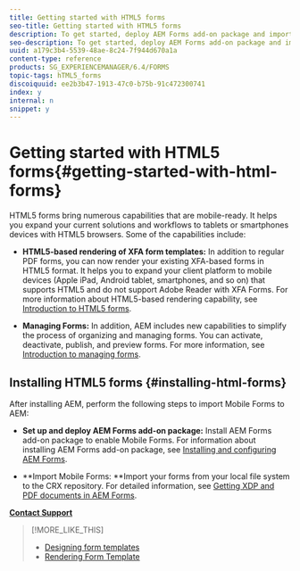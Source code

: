 ```yaml
---
title: Getting started with HTML5 forms
seo-title: Getting started with HTML5 forms
description: To get started, deploy AEM Forms add-on package and import existing HTML5 forms to AEM.
seo-description: To get started, deploy AEM Forms add-on package and import existing HTML5 forms to AEM.
uuid: a179c3b4-5539-48ae-8c24-7f944d670a1a
content-type: reference
products: SG_EXPERIENCEMANAGER/6.4/FORMS
topic-tags: hTML5_forms
discoiquuid: ee2b3b47-1913-47c0-b75b-91c472300741
index: y
internal: n
snippet: y
---
```


# Getting started with HTML5 forms{#getting-started-with-html-forms}

HTML5 forms bring numerous capabilities that are mobile-ready. It helps you expand your current solutions and workflows to tablets or smartphones devices with HTML5 browsers. Some of the capabilities include:

* **HTML5-based rendering of XFA form templates:** In addition to regular PDF forms, you can now render your existing XFA-based forms in HTML5 format. It helps you to expand your client platform to mobile devices (Apple iPad, Android tablet, smartphones, and so on) that supports HTML5 and do not support Adobe Reader with XFA Forms. For more information about HTML5-based rendering capability, see [Introduction to HTML5 forms](../../forms/using/introduction.md).   

* **Managing Forms:** In addition, AEM includes new capabilities to simplify the process of organizing and managing forms. You can activate, deactivate, publish, and preview forms. For more information, see [Introduction to managing forms](../../forms/using/introduction-managing-forms.md).

## Installing HTML5 forms {#installing-html-forms}

After installing AEM, perform the following steps to import Mobile Forms to AEM:

* **Set up and deploy AEM Forms add-on package:** Install AEM Forms add-on package to enable Mobile Forms. For information about installing AEM Forms add-on package, see [Installing and configuring AEM Forms](../../forms/using/installing-configuring-aem-forms-osgi.md).

* **Import Mobile Forms: **Import your forms from your local file system to the CRX repository. For detailed information, see [Getting XDP and PDF documents in AEM Forms](../../forms/using/get-xdp-pdf-documents-aem.md).

[**Contact Support**](https://www.adobe.com/account/sign-in.supportportal.html)

>[!MORE_LIKE_THIS]
>
>* [Designing form templates](../../forms/using/designing-form-template.md)
>* [Rendering Form Template](../../forms/using/rendering-form-template.md)
